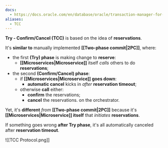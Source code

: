 ```yaml
---
docs:
  - https://docs.oracle.com/en/database/oracle/transaction-manager-for-microservices/24.2/tmmdg/tcc-transaction-model.html
aliases:
  - TCC
---
```

**Try - Confirm/Cancel (TCC)** is based on the idea of **reservations**.

It's **similar to** manually implemented **[[Two-phase commit|2PC]]**, where:
- the first **(Try) phase** is making change to **reserve**:
	- **[[Microservices|Microservice]]** itself *calls* others to do **reservations**;
- the second **(Confirm/Cancel) phase**:
	- if **[[Microservices|Microservice]] goes down**:
		- **automatic cancel** kicks in *after* **reservation timeout**;
	- otherwise **call** either:
		- **confirm** the reservations;
		- **cancel** the reservations.
	 on the orchestrator.

Yet, it's **different** *from* **[[Two-phase commit|2PC]]** because it's 
**[[Microservices|Microservice]] itself** that *initiates* **reservations**.

If something goes wrong **after Try phase**, it's all 
automatically canceled after **reservation timeout**.

![[TCC Protocol.png]]